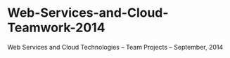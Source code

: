Web-Services-and-Cloud-Teamwork-2014
====================================

Web Services and Cloud Technologies – Team Projects – September, 2014
